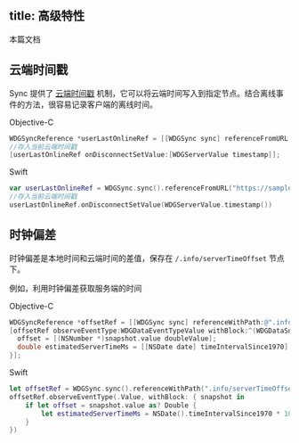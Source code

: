 title: 高级特性
---
本篇文档


## 云端时间戳

Sync 提供了 [云端时间戳](/api/sync/ios/api.html#+timestamp) 机制，它可以将云端时间写入到指定节点。结合离线事件的方法，很容易记录客户端的离线时间。

Objective-C

```objectivec
WDGSyncReference *userLastOnlineRef = [[WDGSync sync] referenceFromURL:@"https://samplechat.wilddogio.com/users/joe/lastOnline"];
//存入当前云端时间戳
[userLastOnlineRef onDisconnectSetValue:[WDGServerValue timestamp]];
```

Swift

```swift
var userLastOnlineRef = WDGSync.sync().referenceFromURL("https://samplechat.wilddogio.com/users/joe/lastOnline")
//存入当前云端时间戳
userLastOnlineRef.onDisconnectSetValue(WDGServerValue.timestamp())
```

## 时钟偏差

时钟偏差是本地时间和云端时间的差值，保存在 `/.info/serverTimeOffset` 节点下。

例如，利用时钟偏差获取服务端的时间

Objective-C

```objectivec
WDGSyncReference *offsetRef = [[WDGSync sync] referenceWithPath:@".info/serverTimeOffset"];
[offsetRef observeEventType:WDGDataEventTypeValue withBlock:^(WDGDataSnapshot *snapshot) {
  offset = [(NSNumber *)snapshot.value doubleValue];
  double estimatedServerTimeMs = [[NSDate date] timeIntervalSince1970] * 1000.0 + offset;
}];
```

Swift

```swift
let offsetRef = WDGSync.sync().referenceWithPath(".info/serverTimeOffset")
offsetRef.observeEventType(.Value, withBlock: { snapshot in
    if let offset = snapshot.value as? Double {
        let estimatedServerTimeMs = NSDate().timeIntervalSince1970 * 1000.0 + offset
    }
})

```